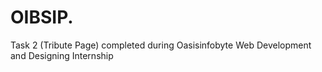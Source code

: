 # OIBSIP.
Task 2 (Tribute Page) completed during Oasisinfobyte Web Development and Designing Internship
